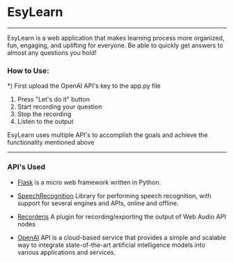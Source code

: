 # EsyLearn

-----

EsyLearn is a web application that makes learning process more organized, fun, engaging, and uplifting for everyone. Be able to quickly get answers to almost any questions you hold!

### How to Use:
*) First upload the OpenAI API's key to the app.py file
1) Press "Let's do it" button
2) Start recording your question
3) Stop the recording
4) Listen to the output

EsyLearn uses multiple API's to accomplish the goals and achieve the functionality mentioned above

------
### API's Used

* [Flask](https://github.com/pallets/flask)  is a micro web framework written in Python.

* [SpeechRecognition](https://pypi.org/project/SpeechRecognition/) Library for performing speech recognition, with support for several engines and APIs, online and offline.

* [Recorderjs](https://github.com/mattdiamond/Recorderjs) A plugin for recording/exporting the output of Web Audio API nodes

* [OpenAI](https://openai.com/blog/openai-api) API is a cloud-based service that provides a simple and scalable way to integrate state-of-the-art artificial intelligence models into various applications and services.
